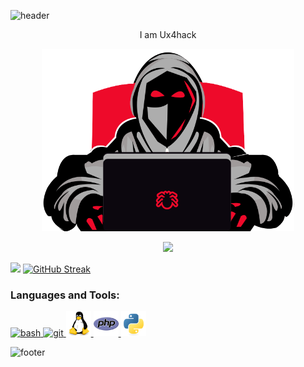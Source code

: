 ![header](https://capsule-render.vercel.app/api?type=wave&color=7B7D7D&height=150&section=header)
<p align="center">
  
<p align=center> I am Ux4hack </p>

<p align="center">
<img width="80%" src="https://github.com/Ux4hack/Ux4hack/blob/main/ux4.gif" />
</p>

<p align=center> <img src=https://komarev.com/ghpvc/?username=ux4hack&color=FF0000&style=plastic /> </p>

<a href="https://github.com/Zachpocalypse/github-readme-stats"><img src="https://github-readme-stats.vercel.app/api?username=Ux4hack&show_icons=true&theme=dark&locale=es&cache_seconds=2500&show_border=true&icon_color=31ff0d&title_color=FF0000&bg_color=101010&include_all_commits=true"></a>
[![GitHub Streak](http://github-readme-streak-stats.herokuapp.com?user=Ux4hack&theme=dark&border_radius=8.5&locale=es&date_format=M%20j%5B%2C%20Y%5D&mode=weekly&type=png&ring=FF0000)](https://git.io/streak-stats)

  
<h3 align="left">Languages and Tools:</h3>
<p align="left"> <a href="https://www.gnu.org/software/bash/" target="_blank" rel="noreferrer"> <img src="https://www.vectorlogo.zone/logos/gnu_bash/gnu_bash-icon.svg" alt="bash" width="40" height="40"/> </a> <a href="https://git-scm.com/" target="_blank" rel="noreferrer"> <img src="https://www.vectorlogo.zone/logos/git-scm/git-scm-icon.svg" alt="git" width="40" height="40"/> </a> <a href="https://www.linux.org/" target="_blank" rel="noreferrer"> <img src="https://raw.githubusercontent.com/devicons/devicon/master/icons/linux/linux-original.svg" alt="linux" width="40" height="40"/> </a> <a href="https://www.php.net" target="_blank" rel="noreferrer"> <img src="https://raw.githubusercontent.com/devicons/devicon/master/icons/php/php-original.svg" alt="php" width="40" height="40"/> </a> <a href="https://www.python.org" target="_blank" rel="noreferrer"> <img src="https://raw.githubusercontent.com/devicons/devicon/master/icons/python/python-original.svg" alt="python" width="40" height="40"/> </a> </p>


![footer](https://capsule-render.vercel.app/api?type=wave&color=7B7D7D&height=150&section=footer)
